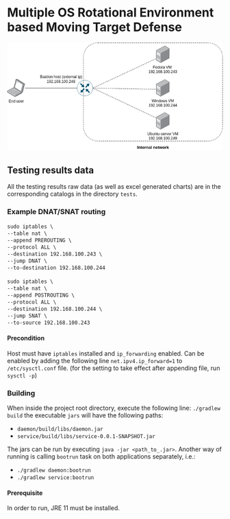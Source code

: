 # Multiple OS Rotational Environment based Moving Target Defense
![](readme/sys-diagram.png)


## Testing results data
All the testing results raw data (as well as excel generated charts) are in the corresponding catalogs in the directory `tests`.

### Example DNAT/SNAT routing
```shell
sudo iptables \
--table nat \
--append PREROUTING \
--protocol ALL \
--destination 192.168.100.243 \
--jump DNAT \
--to-destination 192.168.100.244

sudo iptables \
--table nat \
--append POSTROUTING \
--protocol ALL \
--destination 192.168.100.244 \
--jump SNAT \
--to-source 192.168.100.243
```
#### Precondition
Host must have `iptables` installed and `ip_forwarding` enabled. Can be enabled by adding the following line
`net.ipv4.ip_forward=1` to `/etc/sysctl.conf` file.  (for the setting to take effect after appending file, run `sysctl -p`)

### Building
When inside the project root directory, execute the following line: 
`./gradlew build`
the executable `jars` will have the following paths:
* `daemon/build/libs/daemon.jar`
* `service/build/libs/service-0.0.1-SNAPSHOT.jar`  

The jars can be run by executing `java -jar <path_to_.jar>`.
Another way of running is calling `bootrun` task on both applications separately, i.e.:
* `./gradlew daemon:bootrun`
* `./gradlew service:bootrun`
#### Prerequisite
In order to run, JRE 11 must be installed.